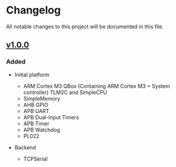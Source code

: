 # Changelog
All notable changes to this project will be documented in this file.

## [v1.0.0]
### Added
* Initial platform
  * ARM Cortex M3 QBox (Containing ARM Cortex M3 + System controller) TLM2C and SimpleCPU
  * SimpleMemory
  * AHB GPIO
  * APB UART
  * APB Dual-Input Timers
  * APB Timer
  * APB Watchdog
  * PL022

* Backend
  * TCPSerial
  
[v1.0.0]: http://git.greensocs.com/platforms/cortex-m3/commits/v1.0.0
